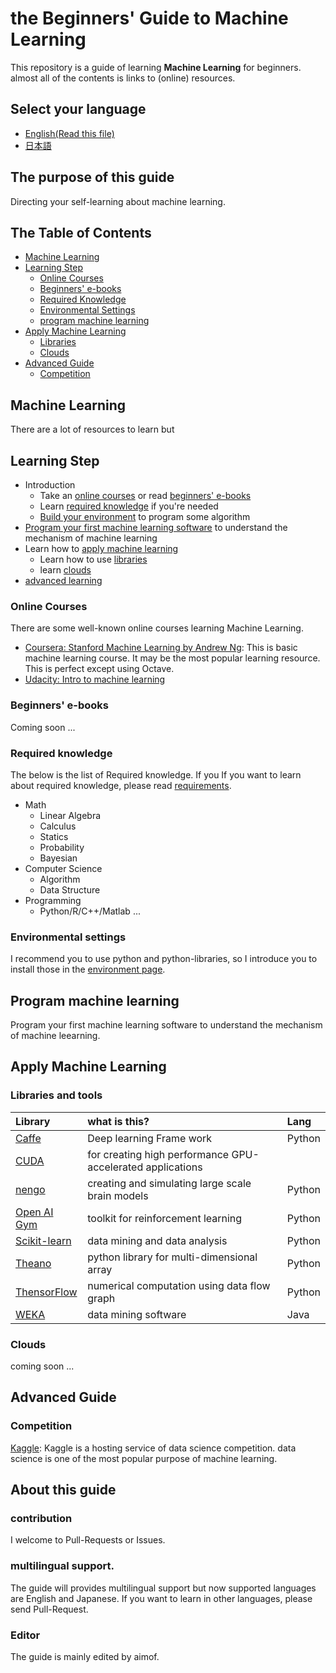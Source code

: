 # __the Beginners' Guide to Machine Learning__

This repository is a guide of learning __Machine Learning__ for beginners. almost all of the contents is links to (online) resources.

## Select your language

* [English(Read this file)](#the-table-of-contents)
* [日本語](./日本語/README.md)

## The purpose of this guide

Directing your self-learning about machine learning.

## The Table of Contents

* [Machine Learning](#machine-learning)
* [Learning Step](#learning-step)
  * [Online Courses](#online-courses)
  * [Beginners' e-books](#beginners-e-books)
  * [Required Knowledge](#required-knowledge)
  * [Environmental Settings](#environmental-settings)
  * [program machine learning](#program-machine-learning)
* [Apply Machine Learning](#apply-machine-learning)
  * [Libraries](#libraries-or-tools)
  * [Clouds](#clouds)
* [Advanced Guide](#advanced-guide)
  * [Competition](#Competition)

## Machine Learning

There are a lot of resources to learn but


## Learning Step

* Introduction
  * Take an [online courses](#online-courses) or read [beginners' e-books](#beginners-e-books)
  * Learn [required knowledge](#required-knowledge) if you're needed
  * [Build your environment](#environmental-settings) to program some algorithm
* [Program your first machine learning software](#program-machine-learning) to understand the mechanism of machine learning
* Learn how to [apply machine learning](#apply-machine-learning)
  * Learn how to use [libraries](#libraries-or-machine-learning-tools)
  * learn [clouds](#clouds)
* [advanced learning](#advanced-guide)


### Online Courses

There are some well-known online courses learning Machine Learning.

* [Coursera: Stanford Machine Learning by Andrew Ng](https://www.coursera.org/learn/machine-learning): This is basic machine learning course. It may be the most popular learning resource. This is perfect except using Octave.
* [Udacity: Intro to machine learning](https://www.udacity.com/course/intro-to-machine-learning--ud120)

### Beginners' e-books

Coming soon ...

### Required knowledge

The below is the list of Required knowledge. If you  If you want to learn about required knowledge, please read [requirements](./English/requirements.md).

* Math
  * Linear Algebra
  * Calculus
  * Statics
  * Probability
  * Bayesian
* Computer Science
  * Algorithm
  * Data Structure
* Programming
  * Python/R/C++/Matlab ...

### Environmental settings

I recommend you to use python and python-libraries, so I introduce you to install those in the [environment page](./English/environment.md).

## Program machine learning

Program your first machine learning software to understand the mechanism of machine leearning.

## Apply Machine Learning

### Libraries and tools

|Library|what is this?|Lang|
|:--|:--|:--|
|[Caffe](http://caffe.berkeleyvision.org/)|Deep learning Frame work|Python|
|[CUDA](https://developer.nvidia.com/cuda-downloads)|for creating high performance GPU-accelerated applications|
|[nengo](https://github.com/nengo/nengo)|creating and simulating large scale brain models|Python|
|[Open AI Gym](https://gym.openai.com/)|toolkit for reinforcement learning|Python|
|[Scikit-learn](http://scikit-learn.org/stable/)|data mining and data analysis|Python|
|[Theano](http://deeplearning.net/software/theano/)|python library for multi-dimensional array|Python|
|[ThensorFlow](https://www.tensorflow.org/)|numerical computation using data flow graph|Python|
|[WEKA](http://www.cs.waikato.ac.nz/ml/weka/)|data mining software|Java|

### Clouds

coming soon ...

## Advanced Guide

### Competition

[Kaggle](https://www.kaggle.com/): Kaggle is a hosting service of data science competition. data science is one of the most popular purpose of machine learning.



## About this guide

### contribution

I welcome to Pull-Requests or Issues.

### multilingual support.

The guide will provides multilingual support but now supported languages are English and Japanese.  If you want to learn in other languages, please send Pull-Request.

### Editor

The guide is mainly edited by aimof.
